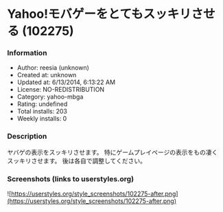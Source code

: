 # Yahoo!モバゲーをとてもスッキリさせる (102275)

### Information
- Author: reesia (unknown)
- Created at: unknown
- Updated at: 6/13/2014, 6:13:22 AM
- License: NO-REDISTRIBUTION
- Category: yahoo-mbga
- Rating: undefined
- Total installs: 203
- Weekly installs: 0


### Description
ヤバゲの表示をスッキリさせます。
特にゲームプレイページの表示をもの凄くスッキリさせます。
後は各自で調整してください。


### Screenshots (links to userstyles.org)
![https://userstyles.org/style_screenshots/102275-after.png](https://userstyles.org/style_screenshots/102275-after.png)



